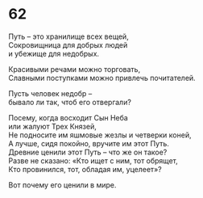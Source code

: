 # 62

Путь – это хранилище всех вещей,</br>
Сокровищница для добрых людей</br>
и убежище для недобрых.</br>

Красивыми речами можно торговать,</br>
Славными поступками можно привлечь почитателей.</br>

Пусть человек недобр –</br>
бывало ли так, чтоб его отвергали?</br>

Посему, когда восходит Сын Неба</br>
или жалуют Трех Князей,</br>
Не подносите им яшмовые жезлы и четверки коней,</br>
А лучше, сидя покойно, вручите им этот Путь.</br>
Древние ценили этот Путь – что же он такое?</br>
Разве не сказано: «Кто ищет с ним, тот обрящет,</br>
Кто провинился, тот, обладая им, уцелеет»?</br>

Вот почему его ценили в мире.</br>